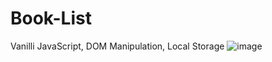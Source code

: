 # Book-List
Vanilli JavaScript, DOM Manipulation, Local Storage 
![image](https://user-images.githubusercontent.com/84740266/182346574-b8b124f1-e320-421f-9956-aae663b46a93.png)

